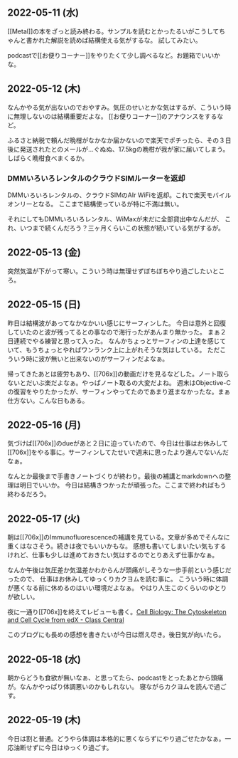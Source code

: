 ## 2022-05-11 (水)

[[Metal]]の本をざっと読み終わる。サンプルを読むとかったるいがこうしてちゃんと書かれた解説を読めば結構使える気がするな。
試してみたい。

podcastで[[お便りコーナー]]をやりたくて少し調べるなど。お題箱でいいかな。

## 2022-05-12 (木)

なんかやる気が出ないのでおやすみ。気圧のせいとかな気はするが、こういう時に無理しないのは結構重要だよな。
[[お便りコーナー]]のアナウンスをするなど。

ふるさと納税で頼んだ晩柑がなかなか届かないので楽天でポチったら、その３日後に発送されたとのメールが…ぐぬぬ、17.5kgの晩柑が我が家に届いてしまう。
しばらく晩柑食べまくるか。

### DMMいろいろレンタルのクラウドSIMルーターを返却

DMMいろいろレンタルの、クラウドSIMのAIr WiFiを返却。これで楽天モバイルオンリーとなる。
ここまで結構使っているが特に不満は無い。

それにしてもDMMいろいろレンタル、WiMaxが未だに全部貸出中なんだが、
これ、いつまで続くんだろう？三ヶ月くらいこの状態が続いている気がするが。

## 2022-05-13 (金)

突然気温が下がって寒い。こういう時は無理せずぼちぼちやり過ごしたいところ。

## 2022-05-15 (日)

昨日は結構波があってなかなかいい感じにサーフィンした。
今日は意外と回復していたのと波が残ってるとの事なので海行ったがあんまり無かった。
まぁ２日連続でやる練習と思って入った。
なんかちょっとサーフィンの上達を感じていて、もうちょっとやればワンランク上に上がれそうな気はしている。
ただこういう時に波が無いと出来ないのがサーフィンだよなぁ。

帰ってきたあとは疲労もあり、[[706x]]の動画だけを見るなどした。ノート取らないとだいぶ楽だよなぁ。やっぱノート取るの大変だよね。
週末はObjective-Cの復習をやりたかったが、サーフィンやってたのであまり進まなかったな。まぁ仕方ない。こんな日もある。

## 2022-05-16 (月)

気づけば[[706x]]のdueがあと２日に迫っていたので、今日は仕事はお休みして[[706x]]をやる事に。サーフィンしてたせいで週末に思ったより進んでないんだなぁ。

なんとか最後まで手書きノートづくりが終わり。最後の補講とmarkdownへの整理は明日でいいか。
今日は結構きつかったが頑張った。ここまで終わればもう終わるだろう。

## 2022-05-17 (火)

朝は[[706x]]のImmunofluorescenceの補講を見ている。文章が多めでそんなに重くはなさそう。続きは夜でもいいかもな。
感想も書いてしまいたい気もするけれど、仕事も少しは進めておきたい気はするのでとりあえず仕事かなぁ。

なんか午後は気圧差か気温差かわからんが頭痛がしそうな一歩手前という感じだったので、
仕事はお休みしてゆっくりカクヨムを読む事に。
こういう時に体調が悪くなる前に休めるのはいい環境だよなぁ。
やはり人生このくらいのゆとりが欲しい。

夜に一通り[[706x]]を終えてレビューも書く。[Cell Biology: The Cytoskeleton and Cell Cycle from edX - Class Central](https://www.classcentral.com/course/cell-biology-2-22832?review-id=196149)

このブログにも長めの感想を書きたいが今日は燃え尽き。後日気が向いたら。

## 2022-05-18 (水)

朝からどうも食欲が無いなぁ、と思ってたら、podcastをとったあとから頭痛が。なんかやっぱり体調悪いのかもしれない。
寝ながらカクヨムを読んで過ごす。

## 2022-05-19 (木)

今日は割と普通。どうやら体調は本格的に悪くならずにやり過ごせたかなぁ。一応油断せずに今日はゆっくり過ごす。